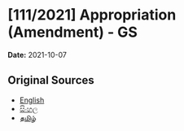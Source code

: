# [111/2021] Appropriation (Amendment) - GS

**Date:** 2021-10-07

## Original Sources

- [English](https://documents.gov.lk/view/bills/2021/10/111-2021_E.pdf)
- [සිංහල](https://documents.gov.lk/view/bills/2021/10/111-2021_S.pdf)
- [தமிழ்](https://documents.gov.lk/view/bills/2021/10/111-2021_T.pdf)
